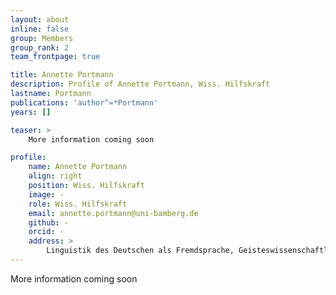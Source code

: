 ```yaml
---
layout: about
inline: false
group: Members
group_rank: 2
team_frontpage: true

title: Annette Portmann
description: Profile of Annette Portmann, Wiss. Hilfskraft
lastname: Portmann
publications: 'author^=*Portmann'
years: []

teaser: >
    More information coming soon

profile:
    name: Annette Portmann
    align: right
    position: Wiss. Hilfskraft
    image: -
    role: Wiss. Hilfskraft
    email: annette.portmann@uni-bamberg.de
    github: -
    orcid: -
    address: >
        Linguistik des Deutschen als Fremdsprache, Geisteswissenschaftliches Zentrum, Beethovenstraße 15, Raum 1007, 04107 Leipzig
---
```


More information coming soon